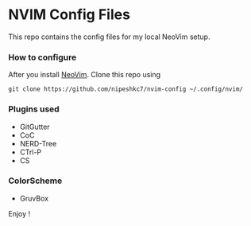 # NVIM Config Files

This repo contains the config files for my local NeoVim setup.

### How to configure

After you install [NeoVim](https://neovim.io/). Clone this repo using
```
git clone https://github.com/nipeshkc7/nvim-config ~/.config/nvim/
```

### Plugins used

* GitGutter
* CoC
* NERD-Tree
* CTrl-P
* CS

### ColorScheme

* GruvBox

Enjoy ! 
